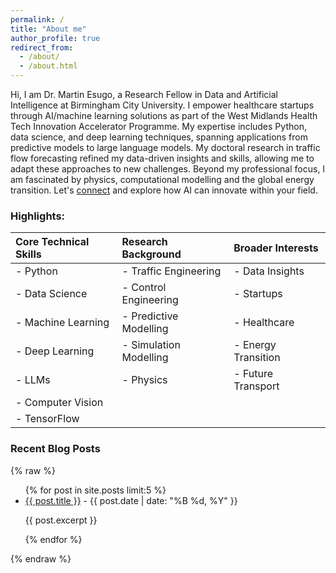 ```yaml
---
permalink: /
title: "About me"
author_profile: true
redirect_from: 
  - /about/
  - /about.html
---
```


Hi, I am Dr. Martin Esugo, a Research Fellow in Data and Artificial Intelligence at Birmingham City University. I empower healthcare startups through AI/machine learning solutions as part of the West Midlands Health Tech Innovation Accelerator Programme. My expertise includes Python, data science, and deep learning techniques, spanning applications from predictive models to large language models. My doctoral research in traffic flow forecasting refined my data-driven insights and skills, allowing me to adapt these approaches to new challenges. Beyond my professional focus, I am fascinated by physics, computational modelling and the global energy transition. Let's [connect](https://komehz.github.io/contact/) and explore how AI can innovate within your field.

### Highlights:

| Core Technical Skills    | Research Background      | Broader Interests        |
|:-------------------------|:-------------------------|:-------------------------|
| - Python                 | - Traffic Engineering    | - Data Insights          |
| - Data Science           | - Control Engineering    | - Startups               |
| - Machine Learning       | - Predictive Modelling   | - Healthcare             |
| - Deep Learning          | - Simulation Modelling   | - Energy Transition      |
| - LLMs                   | - Physics                | - Future Transport       |
| - Computer Vision        |                          |                          |
| - TensorFlow             |                          |                          |


### Recent Blog Posts

{% raw %}
<ul>
    {% for post in site.posts limit:5 %}
    <li>
        <a href="{{ post.url }}">{{ post.title }}</a> - {{ post.date | date: "%B %d, %Y" }}
        <p>{{ post.excerpt }}</p>
    </li>
    {% endfor %}
</ul>
{% endraw %}

<!--
## Recent Blog Post

Many of the features of dynamic content management systems (like Wordpress) can be achieved in this fashion, using a fraction of the computational resources and with far less vulnerability to hacking and DDoSing. You can also modify the theme to your heart's content without touching the content of your site. If you get to a point where you've broken something in Jekyll/HTML/CSS beyond repair, your markdown files describing your talks, publications, etc. are safe. You can rollback the changes or even delete the repository and start over -- just be sure to save the markdown files! Finally, you can also write scripts that process the structured data on the site, such as [this one](https://github.com/academicpages/academicpages.github.io/blob/master/talkmap.ipynb) that analyzes metadata in pages about talks to display [a map of every location you've given a talk](https://academicpages.github.io/talkmap.html).


Recent Publication
------
The main configuration file for the site is in the base directory in [_config.yml](https://github.com/academicpages/academicpages.github.io/blob/master/_config.yml), which defines the content in the sidebars and other site-wide features. You will need to replace the default variables with ones about yourself and your site's github repository. The configuration file for the top menu is in [_data/navigation.yml](https://github.com/academicpages/academicpages.github.io/blob/master/_data/navigation.yml). For example, if you don't have a portfolio or blog posts, you can remove those items from that navigation.yml file to remove them from the header. 

Example: editing a markdown file for a talk

For more info
------
More info about configuring academicpages can be found in [the guide](https://academicpages.github.io/markdown/). The [guides for the Minimal Mistakes theme](https://mmistakes.github.io/minimal-mistakes/docs/configuration/) (which this theme was forked from) might also be helpful.
-->
